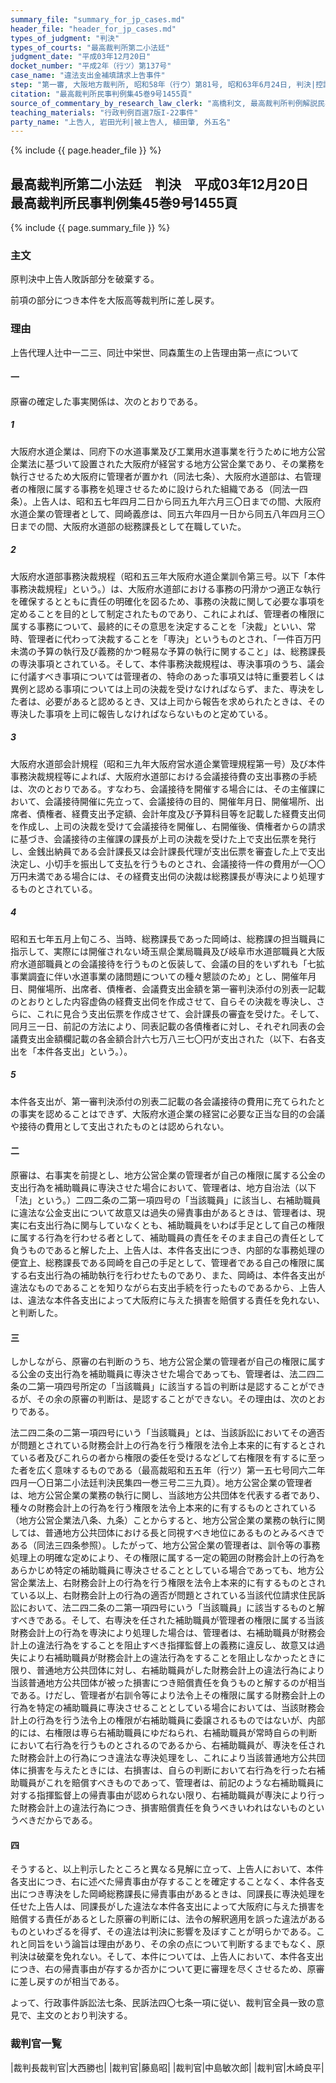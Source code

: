 ```yaml
---
summary_file: "summary_for_jp_cases.md"
header_file: "header_for_jp_cases.md"
types_of_judgment: "判決"
types_of_courts: "最高裁判所第二小法廷"
judgment_date: "平成03年12月20日"
docket_number: "平成2年（行ツ）第137号"
case_name: "違法支出金補填請求上告事件"
step: "第一審, 大阪地方裁判所, 昭和58年（行ウ）第81号, 昭和63年6月24日, 判決|控訴審, 大阪高等裁判所, 昭和63年（行コ）第27号, 平成2年4月26日, 判決"
citation: "最高裁判所民事判例集45巻9号1455頁"
source_of_commentary_by_research_law_clerk: "高橋利文, 最高裁判所判例解説民事篇平成3年度521頁"
teaching_materials: "行政判例百選7版I-22事件"
party_name: "上告人, 岩田光利|被上告人, 植田肇, 外五名"
---
```


{% include {{ page.header_file }}  %}

## 最高裁判所第二小法廷　判決　平成03年12月20日　最高裁判所民事判例集45巻9号1455頁




{% include {{ page.summary_file }}  %}






### 主文



原判決中上告人敗訴部分を破棄する。

前項の部分につき本件を大阪高等裁判所に差し戻す。





### 理由



上告代理人辻中一二三、同辻中栄世、同森薫生の上告理由第一点について

#### 一　

原審の確定した事実関係は、次のとおりである。

##### 1

大阪府水道企業は、同府下の水道事業及び工業用水道事業を行うために地方公営企業法に基づいて設置された大阪府が経営する地方公営企業であり、その業務を執行させるため大阪府に管理者が置かれ（同法七条）、大阪府水道部は、右管理者の権限に属する事務を処理させるために設けられた組織である（同法一四条）。上告人は、昭和五七年四月二日から同五九年六月三〇日までの間、大阪府水道企業の管理者として、岡崎義彦は、同五六年四月一日から同五八年四月三〇日までの間、大阪府水道部の総務課長として在職していた。

##### 2

大阪府水道部事務決裁規程（昭和五三年大阪府水道企業訓令第三号。以下「本件事務決裁規程」という。）は、大阪府水道部における事務の円滑かつ適正な執行を確保するとともに責任の明確化を図るため、事務の決裁に関して必要な事項を定めることを目的として制定されたものであり、これによれば、管理者の権限に属する事務について、最終的にその意思を決定することを「決裁」といい、常時、管理者に代わって決裁することを「専決」というものとされ、「一件百万円未満の予算の執行及び義務的かつ軽易な予算の執行に関すること」は、総務課長の専決事項とされている。そして、本件事務決裁規程は、専決事項のうち、議会に付議すべき事項については菅理者の、特命のあった事項又は特に重要若しくは異例と認める事項については上司の決裁を受けなければならず、また、専決をした者は、必要があると認めるとき、又は上司から報告を求められたときは、その専決した事項を上司に報告しなければならないものと定めている。

##### 3

大阪府水道部会計規程（昭和三九年大阪府営水道企業管理規程第一号）及び本件事務決裁規程等によれば、大阪府水道部における会議接待費の支出事務の手続は、次のとおりである。すなわち、会議接待を開催する場合には、その主催課において、会議接待開催に先立って、会議接待の目的、開催年月日、開催場所、出席者、債権者、経費支出予定額、会計年度及び予算科目等を記載した経費支出伺を作成し、上司の決裁を受けて会議接待を開催し、右開催後、債権者からの請求に基づき、会議接待の主催課の課長が上司の決裁を受けた上で支出伝票を発行し、金銭出納員である会計課長又は会計課長代理が支出伝票を審査した上で支出決定し、小切手を振出して支払を行うものとされ、会議接待一件の費用が一〇〇万円未満である場合には、その経費支出伺の決裁は総務課長が専決により処理するものとされている。

##### 4

昭和五七年五月上旬ころ、当時、総務課長であった岡崎は、総務課の担当職員に指示して、実際には開催されない埼玉県企業局職員及び岐阜市水道部職員と大阪府水道部職員との会議接待を行うものと仮装して、会議の目的をいずれも「七拡事業調査に伴い水道事業の諸問題についての種々懇談のため」とし、開催年月日、開催場所、出席者、債権者、会議費支出金額を第一審判決添付の別表一記載のとおりとした内容虚偽の経費支出伺を作成させて、自らその決裁を専決し、さらに、これに見合う支出伝票を作成させて、会計課長の審査を受けた。そして、同月三一日、前記の方法により、同表記載の各債権者に対し、それぞれ同表の会議費支出金額欄記載の各金額合計六七万八三七〇円が支出された（以下、右各支出を「本件各支出」という。）。

##### 5

本件各支出が、第一審判決添付の別表二記載の各会議接待の費用に充てられたとの事実を認めることはできず、大阪府水道企業の経営に必要な正当な目的の会議や接待の費用として支出されたものとは認められない。

#### 二

原審は、右事実を前提とし、地方公営企業の管理者が自己の権限に属する公金の支出行為を補助職員に専決させた場合において、管理者は、地方自治法（以下「法」という。）二四二条の二第一項四号の「当該職員」に該当し、右補助職員に違法な公金支出について故意又は過失の帰責事由があるときは、管理者は、現実に右支出行為に関与していなくとも、補助職員をいわば手足として自己の権限に属する行為を行わせる者として、補助職員の責任をそのまま自己の責任として負うものであると解した上、上告人は、本件各支出につき、内部的な事務処理の便宜上、総務課長である岡崎を自己の手足として、管理者である自己の権限に属する右支出行為の補助執行を行わせたものであり、また、岡崎は、本件各支出が違法なものであることを知りながら右支出手続を行ったものであるから、上告人は、違法な本件各支出によって大阪府に与えた損害を賠償する責任を免れない、と判断した。

#### 三

しかしながら、原審の右判断のうち、地方公営企業の管理者が自己の権限に属する公金の支出行為を補助職員に専決させた場合であっても、管理者は、法二四二条の二第一項四号所定の「当該職員」に該当する旨の判断は是認することができるが、その余の原審の判断は、是認することができない。その理由は、次のとおりである。

法二四二条の二第一項四号にいう「当該職員」とは、当該訴訟においてその適否が問題とされている財務会計上の行為を行う権限を法令上本来的に有するとされている者及びこれらの者から権限の委任を受けるなどして右権限を有するに至った者を広く意味するものである（最高裁昭和五五年（行ツ）第一五七号同六二年四月一〇日第二小法廷判決民集四一巻三号二三九頁）。地方公営企業の管理者は、地方公営企業の業務の執行に関し、当該地方公共団体を代表する者であり、種々の財務会計上の行為を行う権限を法令上本来的に有するものとされている（地方公営企業法八条、九条）ことからすると、地方公営企業の業務の執行に関しては、普通地方公共団体における長と同視すべき地位にあるものとみるべきである（同法三四条参照）。したがって、地方公営企業の管理者は、訓令等の事務処理上の明確な定めにより、その権限に属する一定の範囲の財務会計上の行為をあらかじめ特定の補助職員に専決させることとしている場合であっても、地方公営企業法上、右財務会計上の行為を行う権限を法令上本来的に有するものとされている以上、右財務会計上の行為の適否が問題とされている当該代位請求住民訴訟において、法二四二条の二第一項四号にいう「当該職員」に該当するものと解すべきである。そして、右専決を任された補助職員が管理者の権限に属する当該財務会計上の行為を専決により処理した場合は、管理者は、右補助職員が財務会計上の違法行為をすることを阻止すべき指揮監督上の義務に違反し、故意又は過失により右補助職員が財務会計上の違法行為をすることを阻止しなかったときに限り、普通地方公共団体に対し、右補助職員がした財務会計上の違法行為により当該普通地方公共団体が被った損害につき賠償責任を負うものと解するのが相当である。けだし、管理者が右訓令等により法令上その権限に属する財務会計上の行為を特定の補助職員に専決させることとしている場合においては、当該財務会計上の行為を行う法令上の権限が右補助職員に委譲されるものではないが、内部的には、右権限は専ら右補助職員にゆだねられ、右補助職員が常時自らの判断において右行為を行うものとされるのであるから、右補助職員が、専決を任された財務会計上の行為につき違法な専決処理をし、これにより当該普通地方公共団体に損害を与えたときには、右損害は、自らの判断において右行為を行った右補助職員がこれを賠償すべきものであって、管理者は、前記のような右補助職員に対する指揮監督上の帰責事由が認められない限り、右補助職員が専決により行った財務会計上の違法行為につき、損害賠償責任を負うべきいわれはないものというべきだからである。

#### 四

そうすると、以上判示したところと異なる見解に立って、上告人において、本件各支出につき、右に述べた帰責事由が存することを確定することなく、本件各支出につき専決をした岡崎総務課長に帰責事由があるときは、同課長に専決処理を任せた上告人は、同課長がした違法な本件各支出によって大阪府に与えた損害を賠償する責任があるとした原審の判断には、法令の解釈適用を誤った違法があるものといわざるを得ず、その違法は判決に影響を及ぼすことが明らかである。これと同旨をいう論旨は理由があり、その余の点について判断するまでもなく、原判決は破棄を免れない。そして、本件については、上告人において、本件各支出につき、右の帰責事由が存するか否かについて更に審理を尽くさせるため、原審に差し戻すのが相当である。

よって、行政事件訴訟法七条、民訴法四〇七条一項に従い、裁判官全員一致の意見で、主文のとおり判決する。

### 裁判官一覧

|裁判長裁判官|大西勝也|
|裁判官|藤島昭|
|裁判官|中島敏次郎|
|裁判官|木崎良平|








